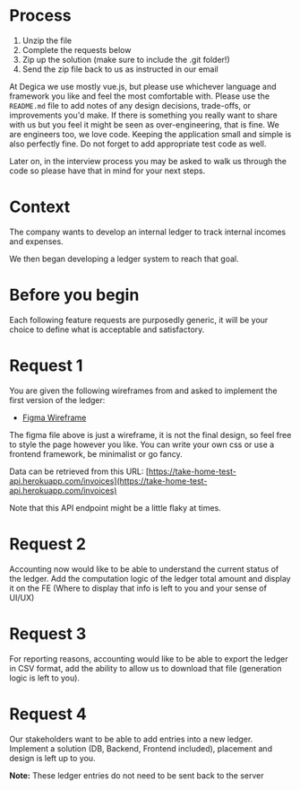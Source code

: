 # Process

1. Unzip the file
2. Complete the requests below
3. Zip up the solution (make sure to include the .git folder!)
4. Send the zip file back to us as instructed in our email

At Degica we use mostly vue.js, but please use whichever language and framework you like and feel the most comfortable with.
Please use the `README.md` file to add notes of any design decisions, trade-offs, or improvements you'd make. If there is something you really want to share with us but you feel it might be seen as over-engineering, that is fine. We are engineers too, we love code. Keeping the application small and simple is also perfectly fine. Do not forget to add appropriate test code as well.

Later on, in the interview process you may be asked to walk us through the code so please have that in mind for your next steps.

# Context

The company wants to develop an internal ledger to track internal incomes and expenses.

We then began developing a ledger system to reach that goal.

# Before you begin

Each following feature requests are purposedly generic, it will be your choice to define what is acceptable and satisfactory.

# Request 1

You are given the following wireframes from and asked to implement the first version of the ledger:

* [Figma Wireframe](https://www.figma.com/file/nKWXLyJd1kxMC0AnPGiWHl/Untitled?node-id=0%3A1)

The figma file above is just a wireframe, it is not the final design, so feel free to style the page however you like. You can write your own css or use a frontend framework, be minimalist or go fancy.

Data can be retrieved from this URL: [https://take-home-test-api.herokuapp.com/invoices](https://take-home-test-api.herokuapp.com/invoices)

Note that this API endpoint might be a little flaky at times.

# Request 2

Accounting now would like to be able to understand the current status of the ledger.
Add the computation logic of the ledger total amount and display it on the FE (Where to display that info is left to you and your sense of UI/UX)

# Request 3

For reporting reasons, accounting would like to be able to export the ledger in CSV format,
add the ability to allow us to download that file (generation logic is left to you).

# Request 4

Our stakeholders want to be able to add entries into a new ledger.
Implement a solution (DB, Backend, Frontend included), placement and design is left up to you.

**Note:** These ledger entries do not need to be sent back to the server
